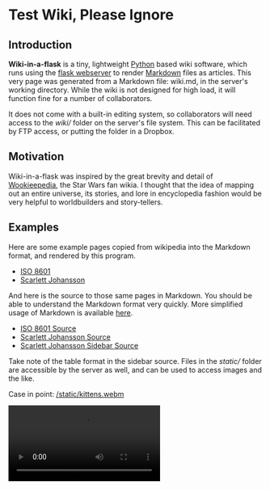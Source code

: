 # Test Wiki, Please Ignore

## Introduction

**Wiki-in-a-flask** is a tiny, lightweight [Python](https://www.python.org/) based wiki software, which runs using the [flask webserver](http://flask.pocoo.org/) to render [Markdown](https://en.wikipedia.org/wiki/Markdown) files as articles. This very page was generated from a Markdown file: wiki.md, in the server's working directory. While the wiki is not designed for high load, it will function fine for a number of collaborators.

It does not come with a built-in editing system, so collaborators will need access to the *wiki/* folder on the server's file system. This can be facilitated by FTP access, or putting the folder in a Dropbox.

## Motivation

Wiki-in-a-flask was inspired by the great brevity and detail of [Wookieepedia](https://starwars.wikia.com/wiki/Main_Page), the Star Wars fan wikia. I thought that the idea of mapping out an entire universe, its stories, and lore in encyclopedia fashion would be very helpful to worldbuilders and story-tellers.

## Examples

Here are some example pages copied from wikipedia into the Markdown format, and rendered by this program.

  - [ISO 8601](/wiki/ISO_8601)
  - [Scarlett Johansson](/wiki/Scarlett_Johansson)

And here is the source to those same pages in Markdown. You should be able to understand the Markdown format very quickly. More simplified usage of Markdown is available [here](https://en.wikipedia.org/wiki/Markdown#Example).

  - [ISO 8601 Source](/wiki/ISO_8601/md)
  - [Scarlett Johansson Source](/wiki/Scarlett_Johansson/md)
  - [Scarlett Johansson Sidebar Source](/wiki/Scarlett_Johansson_Detail/md)

Take note of the table format in the sidebar source. Files in the *static/* folder are accessible by the server as well, and can be used to access images and the like.

Case in point: <a href="/static/kittens.webm">/static/kittens.webm</a>

<video controls="controls" autoplay="autoplay">
    <source src="/static/kittens.webm" type="video/webm" />
</video>
